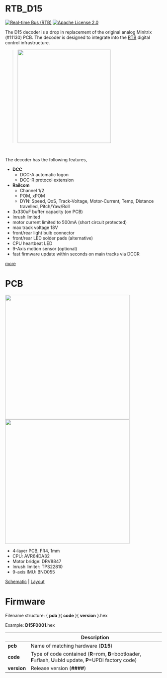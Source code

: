 # RTB_D15
[![Real-time Bus (RTB)](https://img.shields.io/badge/RTB_Project-FF6699)](https://www.rtb4dcc.de)
[![Apache License 2.0](https://img.shields.io/badge/license-Apache%20License%202.0-blue)](https://www.apache.org/licenses/LICENSE-2.0)

The D15 decoder is a drop in replacement of the original analog Minitrix (#11130) PCB. The decoder is designed to integrate into the [RTB](https://rtb4dcc.de/concept/) digital control infrastructure.

> <img src="https://www.spurweite-n.de/NDBPics/Minitrix/11130_1.jpg" width=300>
<br>

The decoder has the following features,
- **DCC**
  - DCC-A automatic logon
  - DCC-R protocol extension
- **Railcom**
  - Channel 1/2
  - POM, xPOM
  - DYN: Speed, QoS, Track-Voltage, Motor-Current, Temp, Distance travelled, Pitch/Yaw/Roll
- 3x330uF buffer capacity (on PCB)
- Inrush limited
- motor current limited to 500mA (short circuit protected)
- max track voltage 18V
- front/rear light bulb connector
- front/rear LED solder pads (alternative)
- CPU heartbeat LED
- 9-Axis motion sensor (optional)
- fast firmware update within seconds on main tracks via DCCR

[more](https://rtb4dcc.de/hardware/decoder/d15/)

# PCB
<img src="https://rtb4dcc.de/wp-content/uploads/2023/06/D15_top.jpg" width=400><img src="https://rtb4dcc.de/wp-content/uploads/2023/06/D15_btm.jpg" width=400>
- 4-layer PCB, FR4, 1mm
- CPU: AVR64DA32
- Motor bridge: DRV8847
- Inrush limiter: TPS22810
- 9-axis IMU: BNO055

[Schematic](doc/D15_schematic.pdf) | [Layout](doc/D15_layout.pdf)

# Firmware
Filename structure: { **pcb** }{ **code** }{ **version** }.hex

Example: **D15F0001**.hex

|   | Description |
| --- | --- |
| **pcb** | Name of matching hardware (**D15**) |
| **code** | Type of code contained (**R**=rom, **B**=bootloader, **F**=flash, **U**=bld update, **P**=UPDI factory code) |
| **version** | Release version (**####**) |
